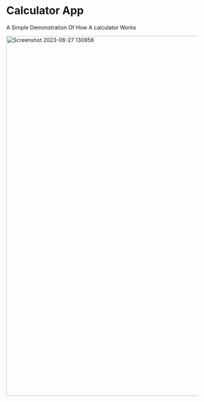 # Calculator App
A Simple Demonstration Of How A calculator Works

<img width="947" alt="Screenshot 2023-06-27 130956" src="https://github.com/nanda-kumar-v/Calculator/assets/130942191/8a5357c8-c21c-4064-a7a9-877d9562cf16">
